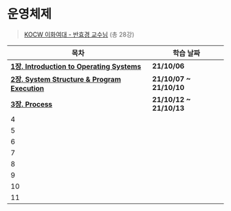 # 운영체제

> [KOCW 이화여대 - 반효경 교수님](http://kocw.net/home/search/kemView.do?kemId=1046323) (총 28강)

| **목차**                                                  | 학습 날짜               |
| --------------------------------------------------------- | ----------------------- |
| **[1장. Introduction to Operating Systems](./1장.md)**    | **21/10/06**            |
| **[2장. System Structure & Program Execution](./2장.md)** | **21/10/07 ~ 21/10/10** |
| **[3장. Process](./3장.md)**                              | **21/10/12 ~ 21/10/13** |
| 4                                                         |                         |
| 5                                                         |                         |
| 6                                                         |                         |
| 7                                                         |                         |
| 8                                                         |                         |
| 9                                                         |                         |
| 10                                                        |                         |
| 11                                                        |                         |

